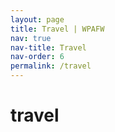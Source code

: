 ```yaml
---
layout: page
title: Travel | WPAFW
nav: true
nav-title: Travel
nav-order: 6
permalink: /travel
---
```


# travel